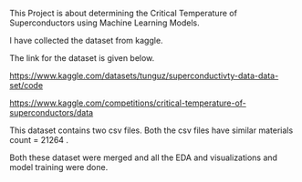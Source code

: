 This Project is about determining the Critical Temperature of Superconductors using Machine Learning Models.

 I have collected the dataset from kaggle. 
 
 The link for the dataset is given below. 

https://www.kaggle.com/datasets/tunguz/superconductivty-data-data-set/code

https://www.kaggle.com/competitions/critical-temperature-of-superconductors/data


This dataset contains two csv files. Both the csv files have similar materials  count = 21264 .

Both these dataset were merged and all the EDA and visualizations and model training were done.
